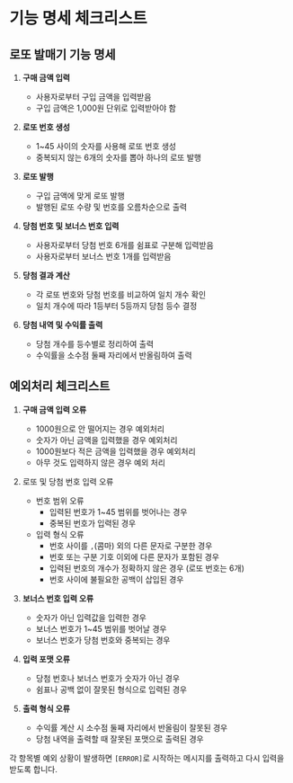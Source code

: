 # 기능 명세 체크리스트

## 로또 발매기 기능 명세

1. **구매 금액 입력**

   - 사용자로부터 구입 금액을 입력받음
   - 구입 금액은 1,000원 단위로 입력받아야 함

2. **로또 번호 생성**

   - 1~45 사이의 숫자를 사용해 로또 번호 생성
   - 중복되지 않는 6개의 숫자를 뽑아 하나의 로또 발행

3. **로또 발행**

   - 구입 금액에 맞게 로또 발행
   - 발행된 로또 수량 및 번호를 오름차순으로 출력

4. **당첨 번호 및 보너스 번호 입력**

   - 사용자로부터 당첨 번호 6개를 쉼표로 구분해 입력받음
   - 사용자로부터 보너스 번호 1개를 입력받음

5. **당첨 결과 계산**

   - 각 로또 번호와 당첨 번호를 비교하여 일치 개수 확인
   - 일치 개수에 따라 1등부터 5등까지 당첨 등수 결정

6. **당첨 내역 및 수익률 출력**
   - 당첨 개수를 등수별로 정리하여 출력
   - 수익률을 소수점 둘째 자리에서 반올림하여 출력

## 예외처리 체크리스트

1. **구매 금액 입력 오류**

   - 1000원으로 안 떨어지는 경우 예외처리
   - 숫자가 아닌 금액을 입력했을 경우 예외처리
   - 1000원보다 적은 금액을 입력했을 경우 예외처리
   - 아무 것도 입력하지 않은 경우 예외 처리

2. 로또 및 당첨 번호 입력 오류

   - 번호 범위 오류
     - 입력된 번호가 1~45 범위를 벗어나는 경우
     - 중복된 번호가 입력된 경우
   - 입력 형식 오류
     - 번호 사이를 `,`(콤마) 외의 다른 문자로 구분한 경우
     - 번호 또는 구분 기호 이외에 다른 문자가 포함된 경우
     - 입력된 번호의 개수가 정확하지 않은 경우 (로또 번호는 6개)
     - 번호 사이에 불필요한 공백이 삽입된 경우

3. **보너스 번호 입력 오류**

   - 숫자가 아닌 입력값을 입력한 경우
   - 보너스 번호가 1~45 범위를 벗어날 경우
   - 보너스 번호가 당첨 번호와 중복되는 경우

4. **입력 포맷 오류**

   - 당첨 번호나 보너스 번호가 숫자가 아닌 경우
   - 쉼표나 공백 없이 잘못된 형식으로 입력된 경우

5. **출력 형식 오류**
   - 수익률 계산 시 소수점 둘째 자리에서 반올림이 잘못된 경우
   - 당첨 내역을 출력할 때 잘못된 포맷으로 출력된 경우

각 항목별 예외 상황이 발생하면 `[ERROR]`로 시작하는 메시지를 출력하고 다시 입력을 받도록 합니다.
